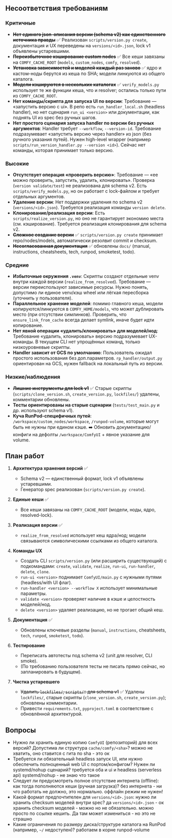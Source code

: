 ## Несоответствия требованиям

### Критичные

-   ~~**Нет единого json-описания версии (schema v2) как единственного источника правды**~~ ✅ Реализован `scripts/version.py create`, документация и UX переведены на `versions/<id>.json`, lock v1 объявлены устаревшими.
-   ~~**Переизбыточное кэширование custom nodes**~~ ✅ Все кеши завязаны на `COMFY_CACHE_ROOT` (`models`, `custom_nodes`, `comfy`, `resolved`).
-   ~~**Установка зависимостей и моделей каждый раз заново**~~ ✅ ядро и кастом-ноды берутся из кеша по SHA; модели линкуются из общего каталога.
-   ~~**Модели кэшируются в нескольких каталогах**~~ ✅ `verify_models.py` использует те же функции кеша, что и resolver; остались только пути из `COMFY_CACHE_ROOT`.
-   **Нет команды/скрипта для запуска UI по версии**: Требование — «запустить версию с ui». В репо есть `run_handler_local.sh` (headless handler), но нет сценария `run_ui <version>` или документации, как поднять UI из spec без ручных шагов.
-   **Нет простого сценария запуска handler по версии без ручных аргументов**: Handler требует `--workflow`, `--version-id`. Требование подразумевает «запустить версию через handler» из json (без ручного указания путей). Нужен high-level wrapper (например `scripts/run_version_handler.py --version <id>`). Сейчас нет команды, которая принимает только версию.

### Высокие

-   **Отсутствует операция «проверить версию»**: Требование — «ее можно проверить, запустить, удалить, клонировать». Проверка (`version validate/test`) не реализована для schema v2. Есть `scripts/verify_models.py`, но он работает с lock-файлом и требует отдельных аргументов.
-   **Удаление версии**: Нет поддержки удаления по schema v2 (`versions/<id>.json`). Требуется реализация команды `version delete`.
-   **Клонирование/реализация версии**: Есть `scripts/realize_version.py`, но оно не гарантирует экономию места (см. кэширование). Требуется реализация клонирования для schema v2.
-   ~~**Сложное создание версии**~~ ✅ `scripts/version.py create` принимает repo/nodes/models, автоматически резолвит commit и checksum.
-   ~~**Несогласованная документация**~~ ✅ обновлены `docs/` (manual, instructions, cheatsheets, tech, runpod, smoketest, todo).

### Средние

-   **Избыточные окружения `.venv`**: Скрипты создают отдельные venv внутри каждой версии (`realize_from_resolved`). Требование — версии переиспользуют зависимые ресурсы. Нужно понять, допустимо ли единое venv/кэш wheel или лёгкая пересборка (уточнить у пользователя).
-   **Параллельное хранение моделей**: помимо главного кеша, модели копируются/линкуются в `COMFY_HOME/models`, что может дублировать место (при отсутствии симлинков). Проверить, что `ensure_link_from_cache` всегда делает symlink, иначе будет идти копирование.
-   **Нет явной операции «удалить/клонировать» для моделей/нод**: Требование «удалить, клонировать» версию подразумевает UX-команды. В текущем CLI нет упрощённых команд, только низкоуровневые скрипты.
-   **Handler зависит от GCS по умолчанию**: Пользователь ожидал простого использования без доп.параметров. `rp_handler/output.py` ориентирован на GCS, нужен fallback на локальный путь из версии.

### Низкие/наблюдения

-   ~~**Лишние инструменты для lock v1**~~ ✅ Старые скрипты (`scripts/clone_version.sh`, `create_version.py`, `lockfiles/`) удалены, комментарии обновлены.
-   **Тесты ориентированы на старые сценарии** (`tests/test_main.py` и др. используют schema v1).
-   **Куча RunPod-специфичных путей**: `/workspace/custom_nodes/workspace`, `/runpod-volume`, которые могут быть не нужны при едином кэше. ➡️ Обновить документацию/конфиги на дефолты `/workspace/ComfyUI` + явное указание для volume.

## План работ

1. **Архитектура хранения версий** ✅

    - Schema v2 — единственный формат, lock v1 объявлены устаревшими.
    - Генератор spec реализован (`scripts/version.py create`).

2. **Единые кеши** ✅

    - Все кеши завязаны на `COMFY_CACHE_ROOT` (модели, ноды, ядро, resolved-lock).

3. **Реализация версии** ✅

    - `realize_from_resolved` использует кеш ядра/нод; модели связываются символическими ссылками из общего каталога.

4. **Команды UX**

    - Создать CLI `scripts/version.py` (или расширить существующий) с подкомандами: `create`, `validate`, `realize`, `run-ui`, `run-handler`, `delete`, `clone`.
    - `run-ui <version>` поднимает `ComfyUI/main.py` с нужными путями (headless/with UI флаг).
    - `run-handler <version> --workflow X` использует минимальные параметры.
    - `validate <version>` проверяет наличие в кэше и целостность моделей/нод.
    - `delete <version>` удаляет реализацию, но не трогает общий кеш.

5. **Документация** ✅

    - Обновлены ключевые разделы (`manual`, `instructions`, cheatsheets, `tech`, `runpod`, `smoketest`, `todo`).

6. **Тестирование**

    - Переписать автотесты под schema v2 (unit для resolver, CLI smoke).
    - (По требованию пользователя тесты не писать прямо сейчас, но запланировать в будущем).

7. **Чистка устаревшего**
    - ~~Удалить `lockfiles/`, `scripts/*` для schema v1~~ ✅ Удалены `lockfiles/`, старые скрипты (`clone_version.sh`, `create_version.py`); обновлены комментарии.
    - Привести `requirements.txt`, `pyproject.toml` в соответствие с обновлённой архитектурой.

## Вопросы

-   Нужно ли хранить единую копию `ComfyUI` (репозиторий) для всех версий? Допустима ли структура `cache/comfy/<sha>`?
    можно не хватить, оно ставится с гита по sha - это ок
-   Требуется ли обязательный headless запуск UI, или нужно обеспечить полноценный web UI с портом/конфигом? Нужен ли systemd/nohup сценарий?
    требуется оба и ui и headless (serverless api)
    systemd/nohup - не знаю что такое
-   Следует ли предусмотреть полное отсутствие интернета (offline): как тогда пополняются кеши (ручная загрузка)?
    без интернета - ни чго работать не должно, это нормально. оффлайн режим не нужен!
-   Какой формат предпочтителен для `versions/<id>.json`: нужно ли хранить checksum моделей внутри spec?
    да `versions/<id>.json` - ок
    хранить checksum моделей - можно но не обязательно. можно просто по ссылке кешить. Да там может измениться - но это не страшно
-   Какие ограничения по размеру диска/структуре каталога на RunPod (например, `~/` недоступен)?
    работаем в корне runpod-volume
